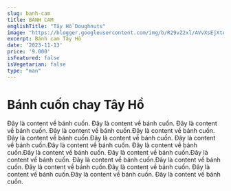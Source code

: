 ```yaml
---
slug: banh-cam
title: BÁNH CAM
englishTitle: "Tây Hồ Doughnuts"
image: "https://blogger.googleusercontent.com/img/b/R29vZ2xl/AVvXsEjXtA5JWvQ2F5a3aOB73Rp5oIcvP1T8S9HJHvyyVN8sxHeBuwpcOYivGbaoVNxKoLptIfkJ7AKmXO_PlfaOeDL7OEVb26TZdbr3pG47ClVTTvHDy5VGgzcZ8P7YIjcmaoV0b2msQD5ygFVSfhgovaTgiTvcGsu7sIMbAGNRtFTLobN7kg/s1600/Banhcam.jpg"
excerpt: Bánh cam Tây Hồ
date: '2023-11-13'
price: '9.000'
isFeatured: false
isVegetarian: false
type: "man"
---
```

# Bánh cuốn chay Tây Hồ

Đây là content về bánh cuốn. Đây là content về bánh cuốn. Đây là content về bánh cuốn. Đây là content về bánh cuốn.Đây là content về bánh cuốn. Đây là content về bánh cuốn.Đây là content về bánh cuốn. Đây là content về bánh cuốn.Đây là content về bánh cuốn. Đây là content về bánh cuốn.Đây là content về bánh cuốn. Đây là content về bánh cuốn.Đây là content về bánh cuốn. Đây là content về bánh cuốn.Đây là content về bánh cuốn. Đây là content về bánh cuốn.Đây là content về bánh cuốn. Đây là content về bánh cuốn.Đây là content về bánh cuốn. Đây là content về bánh cuốn.